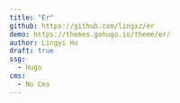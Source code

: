 ```yaml
---
title: "Er"
github: https://github.com/lingxz/er
demo: https://themes.gohugo.io/theme/er/
author: Lingyi Hu
draft: true
ssg:
  - Hugo
cms:
  - No Cms
---
```

